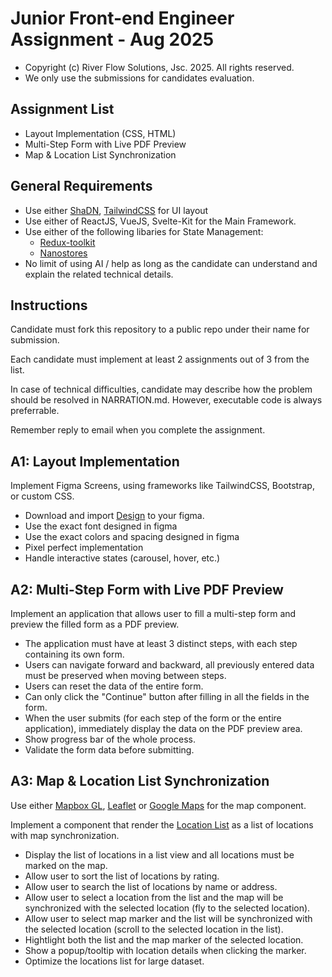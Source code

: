 # Junior Front-end Engineer Assignment - Aug 2025

* Copyright (c) River Flow Solutions, Jsc. 2025. All rights reserved.
* We only use the submissions for candidates evaluation.

## Assignment List

- Layout Implementation (CSS, HTML)
- Multi-Step Form with Live PDF Preview
- Map & Location List Synchronization

## General Requirements

- Use either [ShaDN](https://ui.shadcn.com/), [TailwindCSS](https://tailwindcss.com/) for UI layout
- Use either of ReactJS, VueJS, Svelte-Kit for the Main Framework.
- Use either of the following libaries for State Management:
  - [Redux-toolkit](https://redux-toolkit.js.org/)
  - [Nanostores](https://github.com/nanostores/nanostores)
- No limit of using AI / help as long as the candidate can understand and explain the related technical details.

## Instructions

Candidate must fork this repository to a public repo under their name for submission.

Each candidate must implement at least 2 assignments out of 3 from the list. 

In case of technical difficulties, candidate may describe how the problem should be resolved in NARRATION.md. However, executable code is always preferrable.

Remember reply to email when you complete the assignment.

## A1: Layout Implementation

Implement Figma Screens, using frameworks like TailwindCSS, Bootstrap, or custom CSS.
- Download and import [Design](rfx_figma_recur_aug_2025.fig) to your figma.
- Use the exact font designed in figma
- Use the exact colors and spacing designed in figma
- Pixel perfect implementation
- Handle interactive states (carousel, hover, etc.)

## A2: Multi-Step Form with Live PDF Preview

Implement an application that allows user to fill a multi-step form and preview the filled form as a PDF preview.
- The application must have at least 3 distinct steps, with each step containing its own form.
- Users can navigate forward and backward, all previously entered data must be preserved when moving between steps.
- Users can reset the data of the entire form.
- Can only click the "Continue" button after filling in all the fields in the form.
- When the user submits (for each step of the form or the entire application), immediately display the data on the PDF preview area.
- Show progress bar of the whole process.
- Validate the form data before submitting.

## A3: Map & Location List Synchronization

Use either [Mapbox GL](https://docs.mapbox.com/mapbox-gl-js/), [Leaflet](https://leafletjs.com/) or [Google Maps](https://developers.google.com/maps/documentation) for the map component.

Implement a component that render the [Location List](location.json) as a list of locations with map synchronization.
- Display the list of locations in a list view and all locations must be marked on the map.
- Allow user to sort the list of locations by rating.
- Allow user to search the list of locations by name or address.
- Allow user to select a location from the list and the map will be synchronized with the selected location (fly to the selected location).
- Allow user to select map marker and the list will be synchronized with the selected location (scroll to the selected location in the list).
- Hightlight both the list and the map marker of the selected location.
- Show a popup/tooltip with location details when clicking the marker.
- Optimize the locations list for large dataset.
